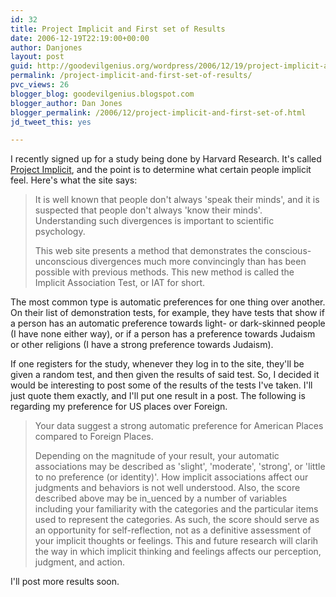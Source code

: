 ```yaml
---
id: 32
title: Project Implicit and First set of Results
date: 2006-12-19T22:19:00+00:00
author: Danjones
layout: post
guid: http://goodevilgenius.org/wordpress/2006/12/19/project-implicit-and-first-set-of-results/
permalink: /project-implicit-and-first-set-of-results/
pvc_views: 26
blogger_blog: goodevilgenius.blogspot.com
blogger_author: Dan Jones
blogger_permalink: /2006/12/project-implicit-and-first-set-of.html
jd_tweet_this: yes

---
```

I recently signed up for a study being done by Harvard Research. It's called [Project Implicit](https://implicit.harvard.edu/implicit/), and the point is to determine what certain people implicit feel. Here's what the site says: 

> It is well known that people don't always 'speak their minds', and it is suspected that people don't always 'know their minds'. Understanding such divergences is important to scientific psychology.
>
> This web site presents a method that demonstrates the conscious-unconscious divergences much more convincingly than has been possible with previous methods. This new method is called the Implicit Association Test, or IAT for short.

The most common type is automatic preferences for one thing over another. On their list of demonstration tests, for example, they have tests that show if a person has an automatic preference towards light- or dark-skinned people (I have none either way), or if a person has a preference towards Judaism or other religions (I have a strong preference towards Judaism).

If one registers for the study, whenever they log in to the site, they'll be given a random test, and then given the results of said test. So, I decided it would be interesting to post some of the results of the tests I've taken. I'll just quote them exactly, and I'll put one result in a post. The following is regarding my preference for US places over Foreign.

> Your data suggest a strong automatic preference for American Places compared to Foreign Places.
>
> Depending on the magnitude of your result, your automatic associations may be described as 'slight', 'moderate', 'strong', or 'little to no preference (or identity)'. How implicit associations affect our judgments and behaviors is not well understood. Also, the score described above may be in_uenced by a number of variables including your familiarity with the categories and the particular items used to represent the categories. As such, the score should serve as an opportunity for self-reflection, not as a definitive assessment of your implicit thoughts or feelings. This and future research will clarih the way in which implicit thinking and feelings affects our perception, judgment, and action.

I'll post more results soon.
